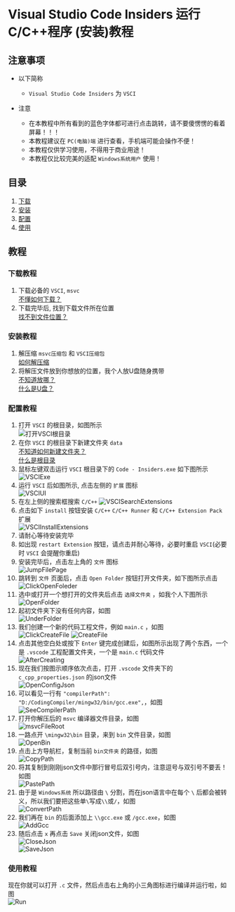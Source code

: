 # Visual Studio Code Insiders 运行C/C++程序 (安装)教程

## 注意事项

* 以下简称
  * `Visual Studio Code Insiders` 为 `VSCI`

* 注意
  * 在本教程中所有看到的蓝色字体都可进行点击跳转，请不要傻愣愣的看着屏幕！！！
  * 本教程建议在 `PC(电脑)端` 进行查看，手机端可能会操作不便！
  * 本教程仅供学习使用，不得用于商业用途！
  * 本教程仅比较完美的适配 `Windows系统用户` 使用！

## 目录

1. [下载](#下载教程)
2. [安装](#安装教程)
3. [配置](#配置教程)
4. [使用](#使用教程)

## 教程

### 下载教程

1. 下载必备的 `VSCI`, `msvc`  
    [不懂如何下载？](/Download.MD)
2. 下载完毕后, 找到下载文件所在位置  
    [找不到文件位置？](/Download.MD/#文件位置)

### 安装教程

1. 解压缩 `msvc压缩包` 和 `VSCI压缩包`  
    [如何解压缩](/Unzip.MD)
2. 将解压文件放到你想放的位置，我个人放U盘随身携带  
    [不知道放哪？](/Hopeless.MD)  
    [什么是U盘？](/Hopeless.MD)

### 配置教程

1. 打开 `VSCI` 的根目录，如图所示  
    ![打开VSCI根目录](/images/VSCInsidersConfig/1.png)
2. 在你 `VSCI` 的根目录下新建文件夹 `data`  
    [不知道如何新建文件夹？](/Hopeless.MD)  
    [什么是根目录](/Crap.MD)
3. 鼠标左键双击运行 `VSCI` 根目录下的 `Code - Insiders.exe` 如下图所示  
    ![VSCIExe](/images/VSCInsidersConfig/2.png)
4. 运行 `VSCI` 后如图所示, 点击左侧的 `扩展` 图标  
    ![VSCIUI](/images/VSCInsidersConfig/3.png)
5. 在左上侧的搜索框搜索 `C/C++` 
    ![VSCISearchExtensions](/images/VSCInsidersConfig/4.png)
6. 点击如下 `install` 按钮安装 `C/C++` `C/C++ Runner` 和 `C/C++ Extension Pack` 扩展  
    ![VSCIInstallExtensions](/images/VSCInsidersConfig/5.png)
7. 请耐心等待安装完毕
8. 如出现 `restart Extension` 按钮，请点击并耐心等待，必要时重启 `VSCI`(必要时 `VSCI` 会提醒你重启)
9. 安装完毕后，点击左上角的 `文件` 图标  
    ![JumpFilePage](/images/VSCInsidersConfig/6.png)
10. 跳转到 `文件` 页面后，点击 `Open Folder` 按钮打开文件夹，如下图所示点击  
    ![ClickOpenFoleder](/images/VSCInsidersConfig/7.png)
11. 选中或打开一个想打开的文件夹后点击 `选择文件夹` ，如我个人下图所示  
    ![OpenFolder](/images/VSCInsidersConfig/8.png)
12. 起初文件夹下没有任何内容，如图  
    ![UnderFolder](/images/VSCInsidersConfig/9.png)
13. 我们创建一个新的代码工程文件，例如 `main.c` ，如图  
    ![ClickCreateFile](/images/VSCInsidersConfig/10.png)
    ![CreateFile](/images/VSCInsidersConfig/11.png)
14. 点击其他空白处或按下 `Enter` 键完成创建后，如图所示出现了两个东西，一个是 `.vscode` 工程配置文件夹，一个是 `main.c` 代码文件  
    ![AfterCreating](/images/VSCInsidersConfig/12.png)
15. 现在我们按图示顺序依次点击，打开 `.vscode` 文件夹下的 `c_cpp_properties.json` 的json文件  
    ![OpenConfigJson](/images/VSCInsidersConfig/13.png)
16. 可以看见一行有 `"compilerPath": "D:/CodingCompiler/mingw32/bin/gcc.exe",`，如图  
    ![SeeCompilerPath](/images/VSCInsidersConfig/14.png)
17. 打开你解压后的 `msvc` 编译器文件目录，如图  
    ![msvcFileRoot](/images/VSCInsidersConfig/15.png)
18. 一路点开 `\mingw32\bin` 目录，来到 `bin` 文件目录，如图  
    ![OpenBin](/images/VSCInsidersConfig/16.png)
19. 点击上方导航栏，复制当前 `bin文件夹` 的路径，如图  
    ![CopyPath](/images/VSCInsidersConfig/17.png)
20. 将其复制到刚刚json文件中那行冒号后双引号内，注意逗号与双引号不要丢！如图  
    ![PastePath](/images/VSCInsidersConfig/18.png)
21. 由于是 `Windows系统` 所以路径由 `\` 分割，而在json语言中在每个 `\` 后都会被转义，所以我们要把这些单`\`写成`\\`或`/`，如图  
    ![ConvertPath](/images/VSCInsidersConfig/19.png)
22. 我们再在 `bin` 的后面添加上 `\\gcc.exe` 或 `/gcc.exe`，如图  
    ![AddGcc](/images/VSCInsidersConfig/20.png)
23. 随后点击 `x` 再点击 `Save` 关闭json文件，如图  
    ![CloseJson](/images/VSCInsidersConfig/21.png)  
    ![SaveJson](/images/VSCInsidersConfig/22.png)

### 使用教程

现在你就可以打开 `.c` 文件，然后点击右上角的小三角图标进行编译并运行啦，如图  
![Run](/images/RunC.png)

